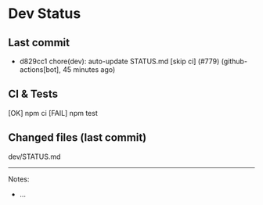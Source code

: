 # Dev Status

## Last commit
- d829cc1 chore(dev): auto-update STATUS.md [skip ci] (#779) (github-actions[bot], 45 minutes ago)
## CI & Tests
[OK] npm ci
[FAIL] npm test

## Changed files (last commit)
dev/STATUS.md

---
Notes:
- ...
